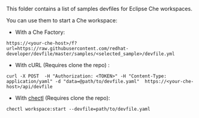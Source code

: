 This folder contains a list of samples devfiles for Eclipse Che workspaces. 

You can use them to start a Che workspace:

- With a Che Factory: 
```
https://<your-che-host>/f?url=https://raw.githubusercontent.com/redhat-developer/devfile/master/samples/<selected_sample>/devfile.yml
```
  
- With cURL (Requires clone the repo) : 
```
curl -X POST  -H "Authorization: <TOKEN>" -H "Content-Type: application/yaml" -d "data=@path/to/devfile.yaml"  https://<your-che-host>/api/devfile
```

- With [chectl](https://github.com/che-incubator/chectl/) (Requires clone the repo): 
```
chectl workspace:start --devfile=path/to/devfile.yaml
```